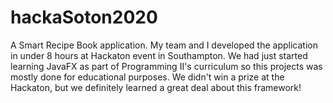 # hackaSoton2020
A Smart Recipe Book application. 
My team and I developed the application in under 8 hours at Hackaton event in Southampton. We had just started learning JavaFX as part of Programming II's curriculum so this projects was mostly done for educational purposes. We didn't win a prize at the Hackaton, but we definitely learned a great deal about this framework!
